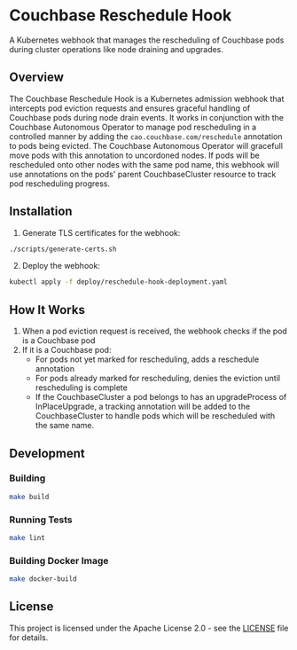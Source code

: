 # Couchbase Reschedule Hook

A Kubernetes webhook that manages the rescheduling of Couchbase pods during cluster operations like node draining and upgrades.

## Overview

The Couchbase Reschedule Hook is a Kubernetes admission webhook that intercepts pod eviction requests and ensures graceful handling of Couchbase pods during node drain events. It works in conjunction with the Couchbase Autonomous Operator to manage pod rescheduling in a controlled manner by adding the `cao.couchbase.com/reschedule` annotation to pods being evicted. The Couchbase Autonomous Operator will gracefull move pods with this annotation to uncordoned nodes. If pods will be rescheduled onto other nodes with the same pod name, this webhook will use annotations on the pods' parent CouchbaseCluster resource to track pod rescheduling progress.

## Installation

1. Generate TLS certificates for the webhook:
```bash
./scripts/generate-certs.sh
```

2. Deploy the webhook:
```bash
kubectl apply -f deploy/reschedule-hook-deployment.yaml
```

## How It Works

1. When a pod eviction request is received, the webhook checks if the pod is a Couchbase pod
2. If it is a Couchbase pod:
   - For pods not yet marked for rescheduling, adds a reschedule annotation
   - For pods already marked for rescheduling, denies the eviction until rescheduling is complete
   - If the CouchbaseCluster a pod belongs to has an upgradeProcess of InPlaceUpgrade, a tracking annotation will be added to the CouchbaseCluster to handle pods which will be rescheduled with the same name.

## Development

### Building

```bash
make build
```

### Running Tests

```bash
make lint
```

### Building Docker Image

```bash
make docker-build
```

## License

This project is licensed under the Apache License 2.0 - see the [LICENSE](LICENSE) file for details.
